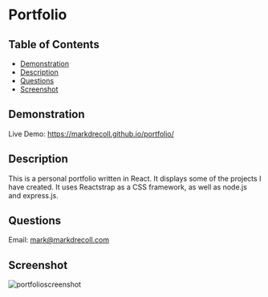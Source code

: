 # Portfolio
  ## Table of Contents
   - [Demonstration](#Demonstration)
   - [Description](#Description)
   - [Questions](#Questions)
   - [Screenshot](#Screenshot)
## Demonstration
Live Demo: https://markdrecoll.github.io/portfolio/
## Description
This is a personal portfolio written in React. It displays some of the projects I have created. It uses Reactstrap as a CSS framework, as well as node.js and express.js. 
## Questions
Email: mark@markdrecoll.com
## Screenshot
![portfolioscreenshot](https://user-images.githubusercontent.com/77694281/121248635-46cea080-c869-11eb-94c0-48c2e761103c.PNG)
